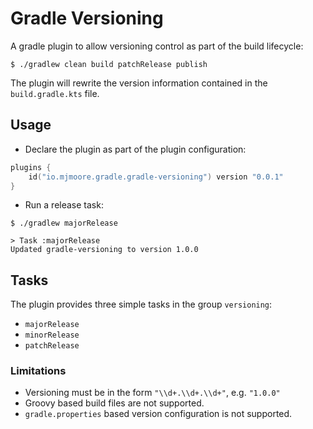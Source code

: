 # Gradle Versioning

A gradle plugin to allow versioning control as part of the build lifecycle:

```shell
$ ./gradlew clean build patchRelease publish
```

The plugin will rewrite the version information contained in the `build.gradle.kts` file.

## Usage

 * Declare the plugin as part of the plugin configuration:
 
 ```kotlin
 plugins {
     id("io.mjmoore.gradle.gradle-versioning") version "0.0.1"
 }
 ```
 
 * Run a release task:
 
 ```shell
 $ ./gradlew majorRelease
 
 > Task :majorRelease
 Updated gradle-versioning to version 1.0.0
 ```
 


## Tasks

The plugin provides three simple tasks in the group `versioning`:

 * `majorRelease`
 * `minorRelease`
 * `patchRelease`

### Limitations 

 * Versioning must be in the form `"\\d+.\\d+.\\d+"`, e.g. `"1.0.0"`
 * Groovy based build files are not supported.
 * `gradle.properties` based version configuration is not supported.
